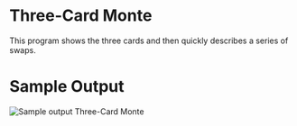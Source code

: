 Three-Card Monte
========================================================

This program shows the three cards and then quickly describes a series of swaps.

Sample Output
========================================================

![Sample output Three-Card Monte](https://github.com/nihathalici/The-Big-Book-of-Small-Python-Projects/blob/main/C75-Project-75-Three-Card-Monte/threecardmonte_sample_output.PNG)
